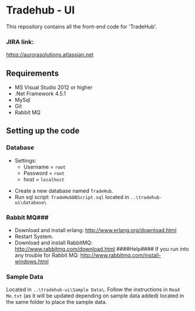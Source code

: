 # Tradehub - UI #

This repository contains all the front-end code for 'TradeHub'.

### JIRA link: ###
https://aurorasolutions.atlassian.net

## Requirements ##

* MS Visual Studio 2012 or higher
* .Net Framework 4.5.1
* MySql
* Git
* Rabbit MQ

## Setting up the code ##
### Database ###
* Settings:
    * Username = `root`
    * Password = `root`
    * host = `localhost`

+ Create a new database named `TradeHub`.
+ Run sql script: `TradeHubDBScript.sql` located in `..\tradehub-ui\database\`
### Rabbit MQ###
+ Download and install erlang: http://www.erlang.org/download.html
+ Restart System.
+ Download and install RabbitMQ: http://www.rabbitmq.com/download.html
####Help#### 
If you run into any trouble for Rabbit MQ:
http://www.rabbitmq.com/install-windows.html

### Sample Data ###
Located in `..\tradehub-ui\Sample Data\`. Follow the instructions in `Read Me.txt` (as it will be updated depending on sample data added) located in the same folder to place the sample data.